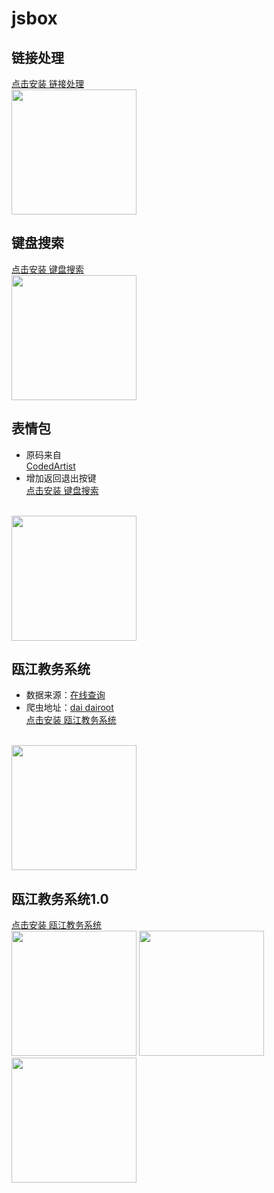 # jsbox

## 链接处理
[点击安装 链接处理](https://xteko.com/redir?url=https://github.com/shellingfordly/jsbox/blob/master/链接处理.js)
<br/>
<img src="http://ww3.sinaimg.cn/large/006tNc79gy1g3kpmchrmdj30hs0vkt9e.jpg" width="200" />

## 键盘搜索
[点击安装 键盘搜索](https://xteko.com/redir?url=https://github.com/shellingfordly/jsbox/blob/master/键盘搜索.js)
<br/>
<img src='http://ww1.sinaimg.cn/large/006tNc79gy1g3kpk3884nj30hs0vkmzh.jpg' width="200" />

## 表情包
* 原码来自<br/>
[CodedArtist](https://github.com/CodedArtist/JSBox/tree/master/斗图)
* 增加返回退出按键<br/>
[点击安装 键盘搜索](https://xteko.com/redir?url=https://github.com/shellingfordly/jsbox/blob/master/表情包.js)
<br/>
<img src="http://ww2.sinaimg.cn/large/006tNc79gy1g3kpnjvvejj30hs0vkgos.jpg" width="200" />

## 瓯江教务系统
* 数据来源：[在线查询](https://server.dairoot.cn/)
* 爬虫地址：[dai dairoot](https://github.com/dairoot/school-api)<br/>
[点击安装 瓯江教务系统](https://xteko.com/redir?url=https://github.com/shellingfordly/jsbox/blob/master/%E7%93%AF%E6%B1%9F%E6%95%99%E5%8A%A1%E7%B3%BB%E7%BB%9F.js)
<br/>
<img src="http://ww1.sinaimg.cn/large/006tNc79gy1g3lvotst8hj30hs0vkmxv.jpg" width="200" />

## 瓯江教务系统1.0
[点击安装 瓯江教务系统](https://xteko.com/redir?url=https://github.com/shellingfordly/jsbox/blob/master/%E7%93%AF%E6%B1%9F%E6%95%99%E5%8A%A1%E7%B3%BB%E7%BB%9F%20-%201.0.js)
<br/>
<img src="http://ww1.sinaimg.cn/large/006tNc79gy1g3lvotst8hj30hs0vkmxv.jpg" width="200" />
<img src="http://ww1.sinaimg.cn/large/006tNc79gy1g3lza59denj30hs0vkaau.jpg" width="200" />
<img src="http://ww4.sinaimg.cn/large/006tNc79gy1g3lzag1ruhj30hs0vkgme.jpg" width="200" />
